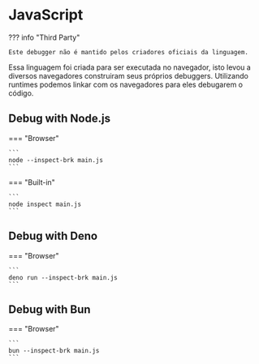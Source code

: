 # JavaScript

??? info "Third Party"

    Este debugger não é mantido pelos criadores oficiais da linguagem.

Essa linguagem foi criada para ser executada no navegador, isto levou a diversos navegadores construiram seus próprios debuggers. Utilizando runtimes podemos linkar com os navegadores para eles debugarem o código.  

## Debug with Node.js

=== "Browser"

    ```
    node --inspect-brk main.js
    ```

=== "Built-in"

    ```
    node inspect main.js
    ```

## Debug with Deno

=== "Browser"

    ```
    deno run --inspect-brk main.js
    ```

## Debug with Bun

=== "Browser"

    ```
    bun --inspect-brk main.js
    ```